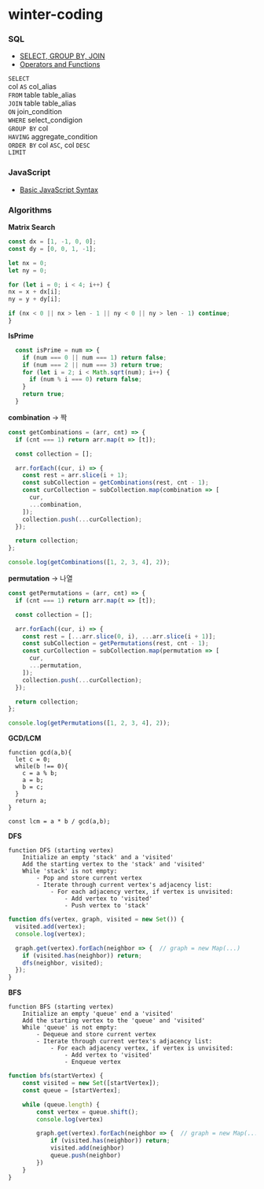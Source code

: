 # winter-coding

### SQL
- [SELECT, GROUP BY, JOIN](https://spring-slipper-6a7.notion.site/SELECT-GROUP-BY-JOIN-287ab2a704964c31b04628193b1425a4)
- [Operators and Functions](https://spring-slipper-6a7.notion.site/Operators-and-Functions-6fe89bf2dd024e879e2ec16849d457b7)

`SELECT`  
  col `AS` col_alias  
`FROM` table table_alias    
`JOIN` table table_alias  
  `ON` join_condition  
`WHERE` select_condigion  
`GROUP BY` col     
  `HAVING` aggregate_condition  
`ORDER BY` col `ASC`, col `DESC`  
`LIMIT`  

### JavaScript
- [Basic JavaScript Syntax](https://spring-slipper-6a7.notion.site/Basic-JavaScript-Syntax-2337194a7b8c43b6adb901fd1e62f2dc)


### Algorithms

**Matrix Search**
```js
const dx = [1, -1, 0, 0];
const dy = [0, 0, 1, -1];

let nx = 0;
let ny = 0;

for (let i = 0; i < 4; i++) {
nx = x + dx[i];
ny = y + dy[i];

if (nx < 0 || nx > len - 1 || ny < 0 || ny > len - 1) continue;
}
```

**IsPrime**
```js
  const isPrime = num => {
    if (num === 0 || num === 1) return false;
    if (num === 2 || num === 3) return true;
    for (let i = 2; i < Math.sqrt(num); i++) {
      if (num % i === 0) return false;
    }
    return true;
  }
```

**combination** -> 짝

```js
const getCombinations = (arr, cnt) => {
  if (cnt === 1) return arr.map(t => [t]);

  const collection = [];

  arr.forEach((cur, i) => {
    const rest = arr.slice(i + 1);
    const subCollection = getCombinations(rest, cnt - 1);
    const curCollection = subCollection.map(combination => [
      cur,
      ...combination,
    ]);
    collection.push(...curCollection);
  });

  return collection;
};

console.log(getCombinations([1, 2, 3, 4], 2));
```

**permutation** -> 나열

```js
const getPermutations = (arr, cnt) => {
  if (cnt === 1) return arr.map(t => [t]);

  const collection = [];

  arr.forEach((cur, i) => {
    const rest = [...arr.slice(0, i), ...arr.slice(i + 1)];
    const subCollection = getPermutations(rest, cnt - 1);
    const curCollection = subCollection.map(permutation => [
      cur,
      ...permutation,
    ]);
    collection.push(...curCollection);
  });

  return collection;
};

console.log(getPermutations([1, 2, 3, 4], 2));
```

**GCD/LCM**
```
function gcd(a,b){ 
  let c = 0; 
  while(b !== 0){ 
    c = a % b; 
    a = b; 
    b = c; 
  } 
  return a; 
}
```
```
const lcm = a * b / gcd(a,b);
```



**DFS**
```
function DFS (starting vertex)
	Initialize an empty 'stack' and a 'visited'
	Add the starting vertex to the 'stack' and 'visited'
	While 'stack' is not empty:
		- Pop and store current vertex
		- Iterate through current vertex's adjacency list:
			- For each adjacency vertex, if vertex is unvisited:
				- Add vertex to 'visited'
				- Push vertex to 'stack'  
```

```js
function dfs(vertex, graph, visited = new Set()) {
  visited.add(vertex);
  console.log(vertex);

  graph.get(vertex).forEach(neighbor => {  // graph = new Map(...)
    if (visited.has(neighbor)) return;
    dfs(neighbor, visited);
  });
}
```

**BFS**
```
function BFS (starting vertex)
	Initialize an empty 'queue' end a 'visited'
	Add the starting vertex to the 'queue' and 'visited'
	While 'queue' is not empty:
		- Dequeue and store current vertex
		- Iterate through current vertex's adjacency list:
			- For each adjacency vertex, if vertex is unvisited:
				- Add vertex to 'visited'
				- Enqueue vertex
```

```jsx
function bfs(startVertex) {
	const visited = new Set([startVertex]);
	const queue = [startVertex];

	while (queue.length) {
		const vertex = queue.shift();
		console.log(vertex)

		graph.get(vertex).forEach(neighbor => {  // graph = new Map(...)
			if (visited.has(neighbor)) return;
			visited.add(neighbor)
			queue.push(neighbor)
		})
	}
}
```

